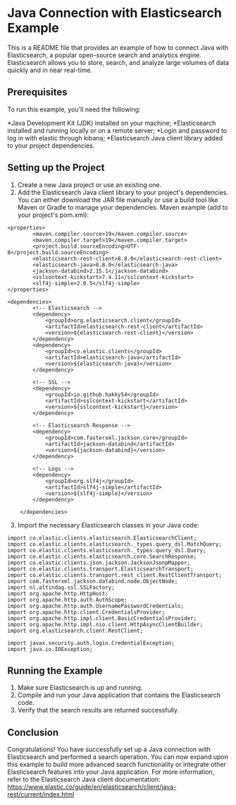 # Java Connection with Elasticsearch Example

This is a README file that provides an example of how to connect Java with Elasticsearch, a popular open-source search and analytics engine. Elasticsearch allows you to store, search, and analyze large volumes of data quickly and in near real-time.

## Prerequisites

To run this example, you'll need the following:

*Java Development Kit (JDK) installed on your machine;
*Elasticsearch installed and running locally or on a remote server;
*Login and password to log in with elastic through kibana;
*Elasticsearch Java client library added to your project dependencies.

## Setting up the Project

1. Create a new Java project or use an existing one.
2. Add the Elasticsearch Java client library to your project's dependencies. You can either download the JAR file manually or use a build tool like Maven or Gradle to manage your dependencies.
Maven example (add to your project's pom.xml):

```
<properties>
        <maven.compiler.source>19</maven.compiler.source>
        <maven.compiler.target>19</maven.compiler.target>
        <project.build.sourceEncoding>UTF-8</project.build.sourceEncoding>
        <elasticsearch-rest-client>8.8.0</elasticsearch-rest-client>
        <elasticsearch-java>8.8.0</elasticsearch-java>
        <jackson-databind>2.15.1</jackson-databind>
        <sslcontext-kickstart>7.4.11</sslcontext-kickstart>
        <slf4j-simple>2.0.5</slf4j-simple>
</properties>

<dependencies>
        <!-- Elasticsearch -->
        <dependency>
            <groupId>org.elasticsearch.client</groupId>
            <artifactId>elasticsearch-rest-client</artifactId>
            <version>${elasticsearch-rest-client}</version>
        </dependency>
        <dependency>
            <groupId>co.elastic.clients</groupId>
            <artifactId>elasticsearch-java</artifactId>
            <version>${elasticsearch-java}</version>
        </dependency>

        <!-- SSL -->
        <dependency>
            <groupId>io.github.hakky54</groupId>
            <artifactId>sslcontext-kickstart</artifactId>
            <version>${sslcontext-kickstart}</version>
        </dependency>

        <!-- Elasticsearch Response -->
        <dependency>
            <groupId>com.fasterxml.jackson.core</groupId>
            <artifactId>jackson-databind</artifactId>
            <version>${jackson-databind}</version>
        </dependency>

        <!-- Logs -->
        <dependency>
            <groupId>org.slf4j</groupId>
            <artifactId>slf4j-simple</artifactId>
            <version>${slf4j-simple}</version>
        </dependency>

    </dependencies>
```
3. Import the necessary Elasticsearch classes in your Java code:

```
import co.elastic.clients.elasticsearch.ElasticsearchClient;
import co.elastic.clients.elasticsearch._types.query_dsl.MatchQuery;
import co.elastic.clients.elasticsearch._types.query_dsl.Query;
import co.elastic.clients.elasticsearch.core.SearchResponse;
import co.elastic.clients.json.jackson.JacksonJsonpMapper;
import co.elastic.clients.transport.ElasticsearchTransport;
import co.elastic.clients.transport.rest_client.RestClientTransport;
import com.fasterxml.jackson.databind.node.ObjectNode;
import nl.altindag.ssl.SSLFactory;
import org.apache.http.HttpHost;
import org.apache.http.auth.AuthScope;
import org.apache.http.auth.UsernamePasswordCredentials;
import org.apache.http.client.CredentialsProvider;
import org.apache.http.impl.client.BasicCredentialsProvider;
import org.apache.http.impl.nio.client.HttpAsyncClientBuilder;
import org.elasticsearch.client.RestClient;

import javax.security.auth.login.CredentialException;
import java.io.IOException;
```

## Running the Example
1. Make sure Elasticsearch is up and running.
2. Compile and run your Java application that contains the Elasticsearch code.
3. Verify that the search results are returned successfully.

## Conclusion
Congratulations! You have successfully set up a Java connection with Elasticsearch and performed a search operation. You can now expand upon this example to build more advanced search functionality or integrate other Elasticsearch features into your Java application. For more information, refer to the Elasticsearch Java client documentation: https://www.elastic.co/guide/en/elasticsearch/client/java-rest/current/index.html
